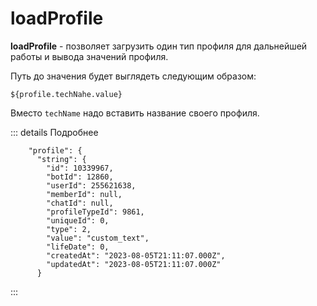 # loadProfile

**loadProfile** - позволяет загрузить один тип профиля для дальнейшей работы и вывода значений профиля.

Путь до значения будет выглядеть следующим образом:

```plain
${profile.techNahe.value}
```

Вместо `techName` надо вставить название своего профиля.

::: details Подробнее

```plain
    "profile": {
      "string": {
        "id": 10339967,
        "botId": 12860,
        "userId": 255621638,
        "memberId": null,
        "chatId": null,
        "profileTypeId": 9861,
        "uniqueId": 0,
        "type": 2,
        "value": "custom_text",
        "lifeDate": 0,
        "createdAt": "2023-08-05T21:11:07.000Z",
        "updatedAt": "2023-08-05T21:11:07.000Z"
      }
```
:::




